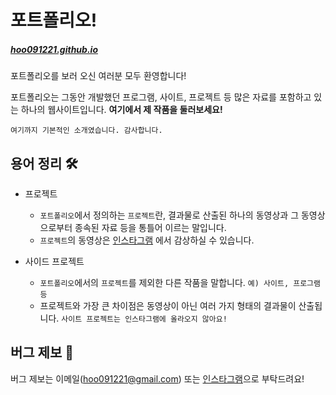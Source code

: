# 포트폴리오!
##### [hoo091221.github.io](http://hoo091221.github.io)

포트폴리오를 보러 오신 여러분 모두 환영합니다!

포트폴리오는 그동안 개발했던 프로그램, 사이트, 프로젝트 등 많은 자료를 포함하고 있는 하나의 웹사이트입니다.
**여기에서 제 작품을 둘러보세요!**

`여기까지 기본적인 소개였습니다. 감사합니다.`

## 용어 정리 🛠️

* 프로젝트
	* `포트폴리오`에서 정의하는 `프로젝트`란, 결과물로 산출된 하나의 동영상과 그 동영상으로부터 종속된 자료 등을 통틀어 이르는 말입니다.
	* `프로젝트`의 동영상은 [인스타그램](https://www.instagram.com/hoo_093333) 에서 감상하실 수 있습니다.
 
* 사이드 프로젝트
	* `포트폴리오`에서의 `프로젝트`를 제외한 다른 작품을 말합니다.
 	`예) 사이트, 프로그램 등`
	* 프로젝트와 가장 큰 차이점은 동영상이 아닌 여러 가지 형태의 결과물이 산출됩니다.
	`사이트 프로젝트는 인스타그램에 올라오지 않아요!`

## 버그 제보 📮

버그 제보는 이메일(hoo091221@gmail.com) 또는 [인스타그램](https://www.instagram.com/hoo_093333)으로 부탁드려요!
